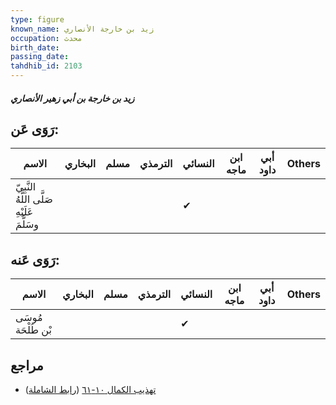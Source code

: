 ```yaml
---
type: figure
known_name: زيد بن خارجة الأنصاري
occupation: محدث
birth_date:
passing_date:
tahdhib_id: 2103
---
```

##### زيد بن خارجة بن أبي زهير الأنصاري

## رَوَى عَن:
| الاسم                                      | البخاري | مسلم | الترمذي | النسائي | ابن ماجه | أبي داود | Others |
| ------------------------------------------ | ------- | ---- | ------- | ------- | -------- | -------- | ------ |
| النَّبِيّ صَلَّى اللَّهُ عَلَيْهِ وسَلَّمَ |         |      |         | ✔       |          |          |        |
## رَوَى عَنه:
| الاسم              | البخاري | مسلم | الترمذي | النسائي | ابن ماجه | أبي داود | Others |
| ------------------ | ------- | ---- | ------- | ------- | -------- | -------- | ------ |
| مُوسَى بْن طَلْحَة |         |      |         | ✔       |          |          |        |
## مراجع
- [تهذيب الكمال ١٠-٦١](obsidian://open?vault=Tahdhib-al-Kamal&file=Figures/٢١٠٣-زيد%20بن%20خارجة%20بن%20أبي%20زهير%20الأنصاري) ([رابط الشاملة](https://shamela.ws/book/3722/4833))